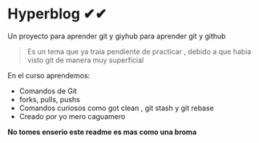 # Hyperblog ✔✔

Un proyecto para aprender git y giyhub para  aprender git y github

>Es un tema que ya traia pendiente de practicar , debido a que habia visto git de manera muy superficial

En el curso aprendemos:
* Comandos de Git
* forks, pulls, pushs
* Comandos curiosos como got clean , git stash y git rebase
* Creado por yo mero caguamero


**No tomes enserio este readme es mas como una broma**
